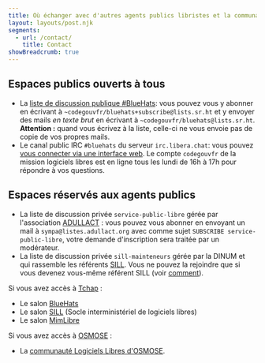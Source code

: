 ```yaml
---
title: Où échanger avec d'autres agents publics libristes et la communauté BlueHats ?
layout: layouts/post.njk
segments:
  - url: /contact/
    title: Contact
showBreadcrumb: true
---
```


## Espaces publics ouverts à tous

- La [liste de discussion publique #BlueHats](https://lists.sr.ht/~codegouvfr/bluehats): vous pouvez vous y abonner en écrivant à `~codegouvfr/bluehats+subscribe@lists.sr.ht` et y envoyer des mails *en texte brut* en écrivant à `~codegouvfr/bluehats@lists.sr.ht`.  **Attention :** quand vous écrivez à la liste, celle-ci ne vous envoie pas de copie de vos propres mails.
- Le canal public IRC `#bluehats` du serveur `irc.libera.chat`: vous pouvez [vous connecter via une interface web](https://web.libera.chat/#bluehats).  Le compte `codegouvfr` de la mission logiciels libres est en ligne tous les lundi de 16h à 17h pour répondre à vos questions.

## Espaces réservés aux agents publics

- La liste de discussion privée `service-public-libre` gérée par l'association [ADULLACT](https://adullact.org/) : vous pouvez vous abonner en envoyant un mail à `sympa@listes.adullact.org` avec comme sujet `SUBSCRIBE service-public-libre`, votre demande d'inscription sera traitée par un modérateur.
- La liste de discussion privée `sill-mainteneurs` gérée par la DINUM et qui rassemble les référents [SILL](https://code.gouv.fr/sill).  Vous ne pouvez la rejoindre que si vous devenez vous-même référent SILL (voir [comment](/fr/doc/sill/#qui-peut-etre-referent-sill)).

Si vous avez accès à [Tchap](https://tchap.gouv.fr) :

- Le salon [BlueHats](https://www.tchap.gouv.fr/#/room/#BlueHats21LW8XE:agent.dinum.tchap.gouv.fr)
- Le salon [SILL](https://www.tchap.gouv.fr/#/room/#SILLutRYrgV:agent.dinum.tchap.gouv.fr) (Socle interministériel de logiciels libres)
- Le salon [MimLibre](https://www.tchap.gouv.fr/#/room/#MimixQlxMNQc:agent.interieur.tchap.gouv.fr)

Si vous avez accès à [OSMOSE](https://osmose.numerique.gouv.fr) :

- La [communauté Logiciels Libres d'OSMOSE](https://osmose.numerique.gouv.fr/jcms/c_2013888/fr/communaute-opensource-logiciel-libre-de-l-etat-bluehats?jsp=plugins%2FCollaborativeSpacePlugin%2Fjsp%2Fmembers.jsp&memberView=signups&start=0&pageSize=5&pagerAll=true&reverse=false&portletId=a_19102&portletDomId=c_2013903_0_a_19102_0).
